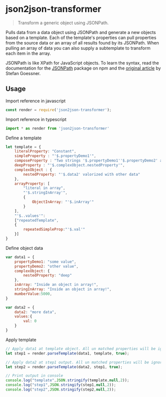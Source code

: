 # json2json-transformer
> Transform a generic object using JSONPath.

Pulls data from a data object using JSONPath and generate a new objects based on a template. Each of the template's properties can pull properties from the source data or an array of all results found by its JSONPath. When pulling an array of data you can also supply a subtemplate to transform each item in the array.

JSONPath is like XPath for JavaScript objects. To learn the syntax, read the documentation for the [JSONPath](https://www.npmjs.org/package/JSONPath) package on npm and the [original article](http://goessner.net/articles/JsonPath/) by Stefan Goessner.

## Usage
Import reference in javascript
```js
const render = require('json2json-transformer');
```

Import reference in typescript
```ts
import * as render from 'json2json-transformer'
```

Define a template 

```js
let template = {
    literalProperty: "Constant",                                                                        // Constant string in template
    simpleProperty : "'$.propertyDemo1'",                                                               // Dynamic property (first level in data obj)
    composeProperty : "Two strings '$.propertyDemo1''$.propertyDemo2' and a number '$.mumberValue'",    // Computed propery thet mix strings and number
    deepProperty : "'$.complexObject.nestedProperty'",                                                  // Dynamic property (second level in data obj)
    complexObject : {                                                                                   // Complex object in template
        nestedProperty: "'$.data2' valorized with other data"                                           // This property is not present in first data obj
    },
    arrayProperty: [                                                                                    // Static array defined in template
        "literal in array",                                                                             // Static literal string in array
        "'$.stringInArray'",                                                                            // Dynamic string in array
        {                                                                                               
            ObjectInArray: "'$.inArray'"                                                                // Dynamic property inside an object in array
        }
    ],
    "'$..values'":                                                                                      // Dynamic array in template, path in data source
    ["repeatedTemplate",                                                                                // Property name in destination object
    {                                                                                                   // Array item template
        repeatedSimpleProp:"'$.val'"
    }]
}
```

Define object data
```js
var data1 = {
    propertyDemo1: "some value",
    propertyDemo2: "other value",
    complexObject: {
        nestedProperty: "deep"
    },
    inArray: "Inside an object in array!",
    stringInArray: "Inside an object in array!",
    mumberValue:5000,
}

var data2 = {
    data2: "more data",
    values:{
        val: 0
    }
}
```

Apply template

```js
// Apply data1 at template object. All un matched properties will be ignored
let step1 = render.parseTemplate(data1, template, true);

// Apply data2 at step1 output. All un matched properties will be ignored
let step2 = render.parseTemplate(data2, step1, true);

// Print output in console
console.log("template",JSON.stringify(template,null,2));
console.log("step1",JSON.stringify(step1,null,2));
console.log("step2",JSON.stringify(step2,null,2));
```
